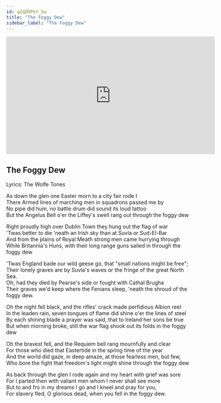 ```yaml
---
id: qZqDOPeY_Sw
title: "The Foggy Dew"
sidebar_label: "The Foggy Dew"
---
```


<div class="video-float-container">
  <iframe
    width="560"
    height="315"
    src="https://www.youtube.com/embed/qZqDOPeY_Sw"
    title="YouTube video player"
    frameborder="0"
    allow="accelerometer; autoplay; clipboard-write; encrypted-media; gyroscope; picture-in-picture; web-share"
    referrerpolicy="strict-origin-when-cross-origin"
    allowfullscreen
  ></iframe>
</div>

## The Foggy Dew

Lyrics: The Wolfe Tones

As down the glen one Easter morn to a city fair rode I  
There Armed lines of marching men in squadrons passed me by  
No pipe did hum, no battle drum did sound its loud tattoo  
But the Angelus Bell o'er the Liffey's swell rang out through the foggy dew  
   
Right proudly high over Dublin Town they hung out the flag of war  
'Twas better to die 'neath an Irish sky than at Suvla or Sud-El-Bar  
And from the plains of Royal Meath strong men came hurrying through  
While Britannia's Huns, with their long range guns sailed in through the foggy dew

'Twas England bade our wild geese go, that "small nations might be free";  
Their lonely graves are by Suvla's waves or the fringe of the great North Sea.  
Oh, had they died by Pearse's side or fought with Cathal Brugha  
Their graves we'd keep where the Fenians sleep, 'neath the shroud of the foggy dew.  
   
Oh the night fell black, and the rifles' crack made perfidious Albion reel  
In the leaden rain, seven tongues of flame did shine o'er the lines of steel  
By each shining blade a prayer was said, that to Ireland her sons be true  
But when morning broke, still the war flag shook out its folds in the foggy dew

Oh the bravest fell, and the Requiem bell rang mournfully and clear  
For those who died that Eastertide in the spring time of the year  
And the world did gaze, in deep amaze, at those fearless men, but few,  
Who bore the fight that freedom's light might shine through the foggy dew  
   
As back through the glen I rode again and my heart with grief was sore  
For I parted then with valiant men whom I never shall see more  
But to and fro in my dreams I go and I kneel and pray for you,  
For slavery fled, O glorious dead, when you fell in the foggy dew.

